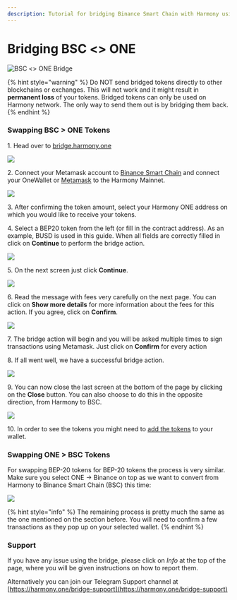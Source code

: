 ```yaml
---
description: Tutorial for bridging Binance Smart Chain with Harmony using Horizon
---
```


# Bridging BSC <> ONE

![BSC <> ONE Bridge](../../../.gitbook/assets/bridge-one-bsc.jpg)

{% hint style="warning" %}
Do NOT send bridged tokens directly to other blockchains or exchanges. This will not work and it might result in **permanent loss** of your tokens. Bridged tokens can only be used on Harmony network. The only way to send them out is by bridging them back.
{% endhint %}

### Swapping BSC > ONE Tokens

1\. Head over to [bridge.harmony.one](https://bridge.harmony.one)

![](../../../.gitbook/assets/horizon-bsc1.png)

2\. Connect your Metamask account to [Binance Smart Chain](https://docs.binance.org/smart-chain/wallet/metamask.html) and connect your OneWallet or [Metamask](../../wallets/browser-extensions-wallets/metamask-wallet/) to the Harmony Mainnet.

![](../../../.gitbook/assets/horizon-bsc2.png)

3\. After confirming the token amount, select your Harmony ONE address on which you would like to receive your tokens.

4\. Select a BEP20 token from the left (or fill in the contract address). As an example, BUSD is used in this guide. When all fields are correctly filled in click on **Continue** to perform the bridge action.

![](../../../.gitbook/assets/horizon-bsc3.png)

5\. On the next screen just click **Continue**.

![](../../../.gitbook/assets/horizon-bsc4.png)

6\. Read the message with fees very carefully on the next page. You can click on **Show more details** for more information about the fees for this action. If you agree, click on **Confirm**.

![](../../../.gitbook/assets/horizon-bsc5.png)

7\. The bridge action will begin and you will be asked multiple times to sign transactions using Metamask. Just click on **Confirm** for every action

8\. If all went well, we have a successful bridge action.

![](../../../.gitbook/assets/horizon-bsc6.png)

9\. You can now close the last screen at the bottom of the page by clicking on the **Close** button. You can also choose to do this in the opposite direction, from Harmony to BSC.

![](../../../.gitbook/assets/horizon-bsc7.png)

10\. In order to see the tokens you might need to [add the tokens](adding-tokens.md) to your wallet.

### Swapping ONE > BSC Tokens

For swapping BEP-20 tokens for BEP-20 tokens the process is very similar. Make sure you select ONE -> Binance on top as we want to convert from Harmony to Binance Smart Chain (BSC) this time:

![](../../../.gitbook/assets/bridge-faq4.png)

{% hint style="info" %}
The remaining process is pretty much the same as the one mentioned on the section before. You will need to confirm a few transactions as they pop up on your selected wallet.
{% endhint %}

### Support

If you have any issue using the bridge, please click on _Info_ at the top of the page, where you will be given instructions on how to report them.

Alternatively you can join our Telegram Support channel at [https://harmony.one/bridge-support](https://harmony.one/bridge-support)
